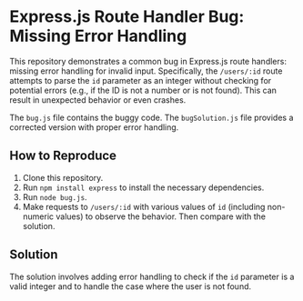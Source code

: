 # Express.js Route Handler Bug: Missing Error Handling

This repository demonstrates a common bug in Express.js route handlers: missing error handling for invalid input.  Specifically, the `/users/:id` route attempts to parse the `id` parameter as an integer without checking for potential errors (e.g., if the ID is not a number or is not found).  This can result in unexpected behavior or even crashes.

The `bug.js` file contains the buggy code.  The `bugSolution.js` file provides a corrected version with proper error handling.

## How to Reproduce

1. Clone this repository.
2. Run `npm install express` to install the necessary dependencies.
3. Run `node bug.js`.
4. Make requests to `/users/:id` with various values of `id` (including non-numeric values) to observe the behavior.  Then compare with the solution.

## Solution

The solution involves adding error handling to check if the `id` parameter is a valid integer and to handle the case where the user is not found.